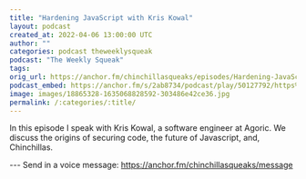 ```yaml
---
title: "Hardening JavaScript with Kris Kowal"
layout: podcast
created_at: 2022-04-06 13:00:00 UTC
author: ""
categories: podcast theweeklysqueak
podcast: "The Weekly Squeak"
tags: 
orig_url: https://anchor.fm/chinchillasqueaks/episodes/Hardening-JavaScript-with-Kris-Kowal-e1go9fg
podcast_embed: https://anchor.fm/s/2ab8734/podcast/play/50127792/https%3A%2F%2Fd3ctxlq1ktw2nl.cloudfront.net%2Fstaging%2F2022-3-5%2Fd6186583-befa-1b5f-aa3d-1e31e9788de6.mp3
image: images/18865328-1635068828592-303486e42ce36.jpg
permalink: /:categories/:title/
---
```

In this episode I speak with Kris Kowal, a software engineer at Agoric. We discuss the origins of securing code, the future of Javascript, and, Chinchillas.

--- Send in a voice message: https://anchor.fm/chinchillasqueaks/message